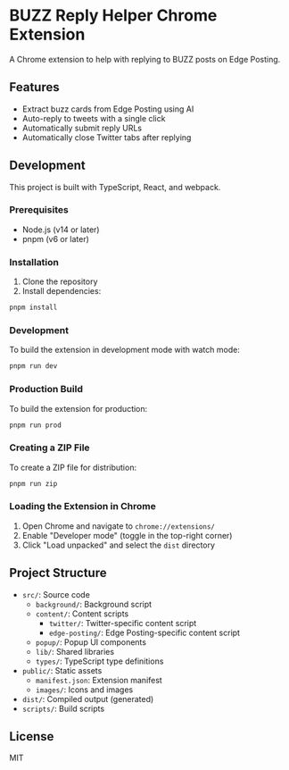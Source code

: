 # BUZZ Reply Helper Chrome Extension

A Chrome extension to help with replying to BUZZ posts on Edge Posting.

## Features

- Extract buzz cards from Edge Posting using AI
- Auto-reply to tweets with a single click
- Automatically submit reply URLs
- Automatically close Twitter tabs after replying

## Development

This project is built with TypeScript, React, and webpack.

### Prerequisites

- Node.js (v14 or later)
- pnpm (v6 or later)

### Installation

1. Clone the repository
2. Install dependencies:

```bash
pnpm install
```

### Development

To build the extension in development mode with watch mode:

```bash
pnpm run dev
```

### Production Build

To build the extension for production:

```bash
pnpm run prod
```

### Creating a ZIP File

To create a ZIP file for distribution:

```bash
pnpm run zip
```

### Loading the Extension in Chrome

1. Open Chrome and navigate to `chrome://extensions/`
2. Enable "Developer mode" (toggle in the top-right corner)
3. Click "Load unpacked" and select the `dist` directory

## Project Structure

- `src/`: Source code
  - `background/`: Background script
  - `content/`: Content scripts
    - `twitter/`: Twitter-specific content script
    - `edge-posting/`: Edge Posting-specific content script
  - `popup/`: Popup UI components
  - `lib/`: Shared libraries
  - `types/`: TypeScript type definitions
- `public/`: Static assets
  - `manifest.json`: Extension manifest
  - `images/`: Icons and images
- `dist/`: Compiled output (generated)
- `scripts/`: Build scripts

## License

MIT 